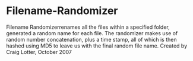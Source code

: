 Filename-Randomizer
===================

Filename Randomizerrenames all the files within a specified folder, generated a random name for each file. The randomizer makes use of random number concatenation, plus a time stamp, all of which is then hashed using MD5 to leave us with the final random file name. Created by Craig Lotter, October 2007
